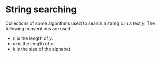 # String searching
Collections of some algorithms used to search a string _x_ in a text _y_.
The following conventions are used:
- _n_ is the length of _y_.
- _m_ is the length of _x_.
- _k_ is the size of the alphabet.